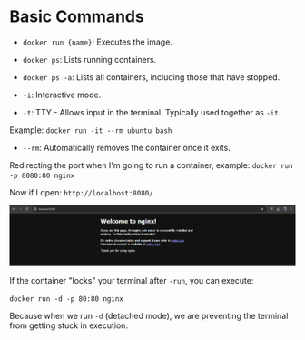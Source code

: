 # Basic Commands

- `docker run {name}`: Executes the image.

- `docker ps`: Lists running containers.

- `docker ps -a`: Lists all containers, including those that have stopped.

- `-i`: Interactive mode.
- `-t`: TTY - Allows input in the terminal. Typically used together as `-it`.

Example: `docker run -it --rm ubuntu bash`

- `--rm`: Automatically removes the container once it exits.

Redirecting the port when I'm going to run a container, example:
`docker run -p 8080:80 nginx`

Now if I open: `http://localhost:8080/`

<img src="./welcomeToNginx.png" />

If the container "locks" your terminal after `-run`, you can execute:

`docker run -d -p 80:80 nginx`

Because when we run `-d` (detached mode), we are preventing the terminal from getting stuck in execution.